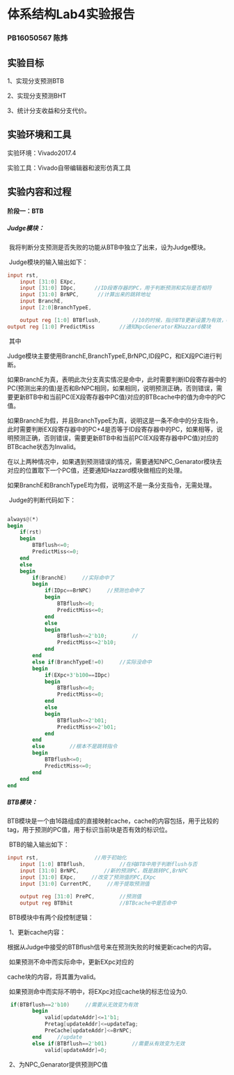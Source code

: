 # 体系结构Lab4实验报告

### PB16050567	陈炜

## 实验目标

1、实现分支预测BTB

2、实现分支预测BHT

3、统计分支收益和分支代价。

## 实验环境和工具

实验环境：Vivado2017.4

实验工具：Vivado自带编辑器和波形仿真工具

## 实验内容和过程

#### 阶段一：BTB

##### Judge模块：

​	我将判断分支预测是否失败的功能从BTB中独立了出来，设为Judge模块。

​	Judge模块的输入输出如下：

```verilog
input rst,
    input [31:0] EXpc,
    input [31:0] IDpc,      //ID段寄存器的PC，用于判断预测和实际是否相符
    input [31:0] BrNPC,      //计算出来的跳转地址
    input BranchE,
    input [2:0]BranchTypeE,

    output reg [1:0] BTBflush,          //10的时候，指示BTB更新设置为有效，01的时候，设空cahce，EXpc和Aluout不通过本模块传递,00表示不用改变
output reg [1:0] PredictMiss        //通知NpcGenerator和Hazzard模块
```

​	其中

​	Judge模块主要使用BranchE,BranchTypeE,BrNPC,ID段PC，和EX段PC进行判断。

​	如果BranchE为真，表明此次分支真实情况是命中，此时需要判断ID段寄存器中的PC(预测出来的值)是否和BrNPC相同，如果相同，说明预测正确，否则错误，需要更新BTB中和当前PC(EX段寄存器中PC值)对应的BTBcache中的值为命中的PC值。

​	如果BranchE为假，并且BranchTypeE为真，说明这是一条不命中的分支指令，此时需要判断EX段寄存器中的PC+4是否等于ID段寄存器中的PC，如果相等，说明预测正确，否则错误，需要更新BTB中和当前PC(EX段寄存器中PC值)对应的BTBcache状态为Invalid。

​	在以上两种情况中，如果遇到预测错误的情况，需要通知NPC_Genarator模块去对应的位置取下一个PC值，还要通知Hazzard模块做相应的处理。

​	如果BranchE和BranchTypeE均为假，说明这不是一条分支指令，无需处理。

​	Judge的判断代码如下：

```verilog

always@(*)
begin
    if(rst)
    begin
        BTBflush<=0;
        PredictMiss<=0;
    end
    else
    begin
        if(BranchE)     //实际命中了
        begin
            if(IDpc==BrNPC)     //预测也命中了
            begin
                BTBflush<=0;
                PredictMiss<=0;
            end
            else 
            begin
                BTBflush<=2'b10;        //
                PredictMiss<=2'b10;
            end
        end
        else if(BranchTypeE!=0)     //实际没命中
        begin
            if(EXpc+3'b100==IDpc)
            begin
                BTBflush<=0;
                PredictMiss<=0;
            end
            else
            begin
                BTBflush<=2'b01;
                PredictMiss<=2'b01;
            end
        end
        else        //根本不是跳转指令
        begin
            BTBflush<=0;
            PredictMiss<=0;
        end
    end
end
```

##### BTB模块：

​	BTB模块是一个由16路组成的直接映射cache，cache的内容包括，用于比较的tag，用于预测的PC值，用于标识当前块是否有效的标识位。

​	BTB的输入输出如下：

```verilog
input rst,                  //用于初始化
    input [1:0] BTBflush,           //在纯BTB中用于判断flush与否
    input [31:0] BrNPC,        //新的预测PC，既是跳转PC,BrNPC
    input [31:0] EXpc,     //改变了预测值的PC,EXpc
    input [31:0] CurrentPC,     //用于提取预测值

    output reg [31:0] PrePC,        //预测值
    output reg BTBhit               //BTBcache中是否命中
```

​	BTB模块中有两个段控制逻辑：

​	1、更新cache内容：

​	根据从Judge中接受的BTBflush信号来在预测失败的时候更新cache的内容。

​	如果预测不命中而实际命中，更新EXpc对应的

cache块的内容，将其置为valid。

​	如果预测命中而实际不明中，将EXpc对应cache块的标志位设为0.

```verilog
 if(BTBflush==2'b10)     //需要从无效变为有效    
        begin
            valid[updateAddr]<=1'b1;
            Pretag[updateAddr]<=updateTag;
            PreCache[updateAddr]<=BrNPC;
        end     //update
        else if(BTBflush==2'b01)        //需要从有效变为无效
            valid[updateAddr]=0;        
```

​	2、为NPC_Genarator提供预测PC值

​	

​	
